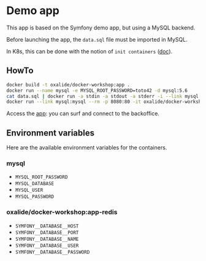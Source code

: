 # Demo app

This app is based on the Symfony demo app, but using a MySQL backend.

Before launching the app, the ``data.sql`` file must be imported in MySQL.

In K8s, this can be done with the notion of ``init containers`` ([doc](http://kubernetes.io/docs/user-guide/production-pods/#handling-initialization)).

## HowTo

```bash
docker build -t oxalide/docker-workshop:app .
docker run --name mysql -e MYSQL_ROOT_PASSWORD=toto42 -d mysql:5.6
cat data.sql | docker run -a stdin -a stdout -a stderr -i --link mysql:mysql --rm mysql:5.6 sh -c 'exec mysql -hmysql -uroot -ptoto42'
docker run --link mysql:mysql --rm -p 8080:80 -it oxalide/docker-workshop:app
```

Access the [app](http://localhost:8080): you can surf and connect to the backoffice.

## Environment variables

Here are the available environment variables for the containers.

### mysql

* ``MYSQL_ROOT_PASSWORD``
* ``MYSQL_DATABASE``
* ``MYSQL_USER``
* ``MYSQL_PASSWORD``

### oxalide/docker-workshop:app-redis

* ``SYMFONY__DATABASE__HOST``
* ``SYMFONY__DATABASE__PORT``
* ``SYMFONY__DATABASE__NAME``
* ``SYMFONY__DATABASE__USER``
* ``SYMFONY__DATABASE__PASSWORD``
